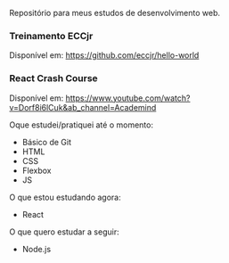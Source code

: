 Repositório para meus estudos de desenvolvimento web.

### Treinamento ECCjr 

Disponível em: https://github.com/eccjr/hello-world


### React Crash Course

Disponível em: https://www.youtube.com/watch?v=Dorf8i6lCuk&ab_channel=Academind


Oque estudei/pratiquei até o momento:
- Básico de Git
- HTML
- CSS
- Flexbox
- JS

O que estou estudando agora:
- React

O que quero estudar a seguir:
- Node.js